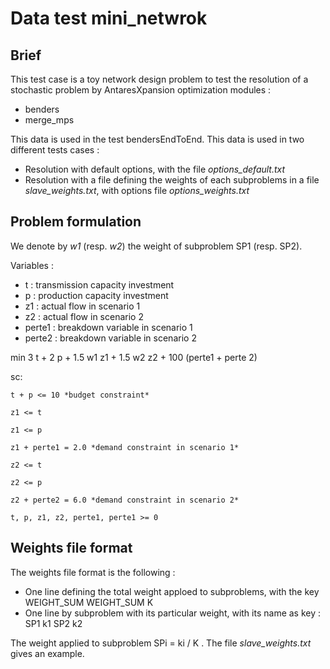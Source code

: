 # Data test mini_netwrok

## Brief

This test case is a toy network design problem to test the resolution of a stochastic problem by AntaresXpansion optimization modules :

* benders
* merge_mps

This data is used in the test bendersEndToEnd. This data is used in two different tests cases :

* Resolution with default options, with the file *options_default.txt*
* Resolution with a file defining the weights of each subproblems in a file *slave_weights.txt*, with options file *options_weights.txt*

## Problem formulation

We denote by *w1* (resp. *w2*) the weight of subproblem SP1 (resp. SP2). 

Variables :
* t : transmission capacity investment
* p : production capacity investment
* z1 : actual flow in scenario 1
* z2 : actual flow in scenario 2
* perte1 : breakdown variable in scenario 1
* perte2 : breakdown variable in scenario 2

min 3 t + 2 p + 1.5 w1 z1 + 1.5 w2 z2 + 100 (perte1 + perte 2)

sc:

    t + p <= 10 *budget constraint*

    z1 <= t

    z1 <= p

    z1 + perte1 = 2.0 *demand constraint in scenario 1*

    z2 <= t

    z2 <= p

    z2 + perte2 = 6.0 *demand constraint in scenario 2*

    t, p, z1, z2, perte1, perte1 >= 0
    

## Weights file format

The weights file format is the following :
* One line defining the total weight apploed to subproblems, with the key WEIGHT_SUM
    WEIGHT_SUM     K
* One line by subproblem with its particular weight, with its name as key :
    SP1         k1
    SP2         k2

The weight applied to subproblem SPi = ki / K  .
The file *slave_weights.txt* gives an example.